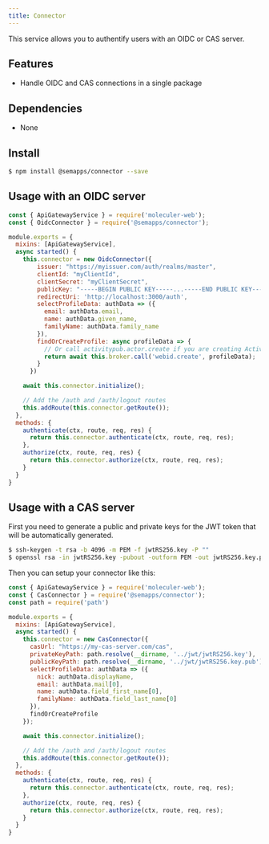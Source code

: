 ```yaml
---
title: Connector
---
```


This service allows you to authentify users with an OIDC or CAS server.

## Features

- Handle OIDC and CAS connections in a single package

## Dependencies

- None

## Install

```bash
$ npm install @semapps/connector --save
```

## Usage with an OIDC server

```js
const { ApiGatewayService } = require('moleculer-web');
const { OidcConnector } = require('@semapps/connector');

module.exports = {
  mixins: [ApiGatewayService],
  async started() {
    this.connector = new OidcConnector({
        issuer: "https://myissuer.com/auth/realms/master",
        clientId: "myClientId",
        clientSecret: "myClientSecret",
        publicKey: "-----BEGIN PUBLIC KEY-----...-----END PUBLIC KEY-----",
        redirectUri: 'http://localhost:3000/auth',
        selectProfileData: authData => ({
          email: authData.email,
          name: authData.given_name,
          familyName: authData.family_name
        }),
        findOrCreateProfile: async profileData => {
          // Or call activitypub.actor.create if you are creating ActivityPub actors directly
          return await this.broker.call('webid.create', profileData);
        }
      })

    await this.connector.initialize();

    // Add the /auth and /auth/logout routes
    this.addRoute(this.connector.getRoute());
  },
  methods: {
    authenticate(ctx, route, req, res) {
      return this.connector.authenticate(ctx, route, req, res);
    },
    authorize(ctx, route, req, res) {
      return this.connector.authorize(ctx, route, req, res);
    }
  }
}
```

## Usage with a CAS server

First you need to generate a public and private keys for the JWT token that will be automatically generated.

```bash
$ ssh-keygen -t rsa -b 4096 -m PEM -f jwtRS256.key -P ""
$ openssl rsa -in jwtRS256.key -pubout -outform PEM -out jwtRS256.key.pub
```

Then you can setup your connector like this:

```js
const { ApiGatewayService } = require('moleculer-web');
const { CasConnector } = require('@semapps/connector');
const path = require('path')

module.exports = {
  mixins: [ApiGatewayService],
  async started() {
    this.connector = new CasConnector({
      casUrl: "https://my-cas-server.com/cas",
      privateKeyPath: path.resolve(__dirname, '../jwt/jwtRS256.key'),
      publicKeyPath: path.resolve(__dirname, '../jwt/jwtRS256.key.pub'),
      selectProfileData: authData => ({
        nick: authData.displayName,
        email: authData.mail[0],
        name: authData.field_first_name[0],
        familyName: authData.field_last_name[0]
      }),
      findOrCreateProfile
    });

    await this.connector.initialize();

    // Add the /auth and /auth/logout routes
    this.addRoute(this.connector.getRoute());
  },
  methods: {
    authenticate(ctx, route, req, res) {
      return this.connector.authenticate(ctx, route, req, res);
    },
    authorize(ctx, route, req, res) {
      return this.connector.authorize(ctx, route, req, res);
    }
  }
}
```

